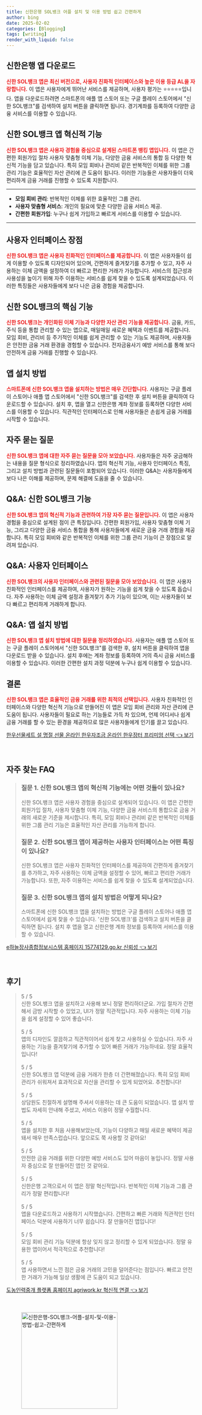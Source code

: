 ```yaml
---
title: 신한은행 SOL뱅크 어플 설치 및 이용 방법 쉽고 간편하게
author: bing
date: 2025-02-02
categories: [Blogging]
tags: [writing]
render_with_liquid: false
---
```



<h2 id='신한은행 앱 다운로드'>신한은행 앱 다운로드</h2>

<p><b><span style="color: #ee2323;">신한 SOL뱅크 앱은 최신 버전으로, 사용자 친화적 인터페이스와 높은 이용 등급 AL을 자랑합니다.</span></b> 이 앱은 사용자에게 뛰어난 서비스를 제공하며, 사용자 평가는 ⭐⭐⭐⭐⭐입니다. 앱을 다운로드하려면 스마트폰의 애플 앱 스토어 또는 구글 플레이 스토어에서 "신한 SOL뱅크"를 검색하여 설치 버튼을 클릭하면 됩니다. 경기계좌를 등록하여 다양한 금융 서비스를 이용할 수 있습니다.</p>

<h2 id='신한 SOL뱅크 앱 혁신적 기능'>신한 SOL뱅크 앱 혁신적 기능</h2>

<p><b><span style="color: #ee2323;">신한 SOL뱅크 앱은 사용자 경험을 중심으로 설계된 스마트폰 뱅킹 앱입니다.</span></b> 이 앱은 간편한 회원가입 절차 사용자 맞춤형 이체 기능, 다양한 금융 서비스의 통합 등 다양한 혁신적 기능을 담고 있습니다. 특히 모임 회비나 관리비 같은 반복적인 이체를 위한 그룹 관리 기능은 효율적인 자산 관리에 큰 도움이 됩니다. 이러한 기능들은 사용자들이 더욱 편리하게 금융 거래를 진행할 수 있도록 지원합니다.</p>

<hr />

<ul>
    <li><b>모임 회비 관리</b>: 반복적인 이체를 위한 효율적인 그룹 관리.</li>
    <li><b>사용자 맞춤형 서비스</b>: 개인의 필요에 맞춘 다양한 금융 서비스 제공.</li>
    <li><b>간편한 회원가입</b>: 누구나 쉽게 가입하고 빠르게 서비스를 이용할 수 있습니다.</li>
</ul>

<hr />

<h2 id='사용자 인터페이스 장점'>사용자 인터페이스 장점</h2>

<p><b><span style="color: #ee2323;">신한 SOL뱅크 앱은 사용자 친화적인 인터페이스를 제공합니다.</span></b> 이 앱은 사용자들이 쉽게 이용할 수 있도록 디자인되어 있으며, 간편하게 즐겨찾기를 추가할 수 있고, 자주 사용하는 이체 금액을 설정하여 더 빠르고 편리한 거래가 가능합니다. 서비스의 접근성과 사용성을 높이기 위해 자주 이용하는 서비스를 쉽게 찾을 수 있도록 설계되었습니다. 이러한 특징들은 사용자들에게 보다 나은 금융 경험을 제공합니다.</p>

<h2 id='신한 SOL뱅크의 핵심 기능'>신한 SOL뱅크의 핵심 기능</h2>

<p><b><span style="color: #ee2323;">신한 SOL뱅크는 개인화된 이체 기능과 다양한 자산 관리 기능을 제공합니다.</span></b> 금융, 카드, 주식 등을 통합 관리할 수 있는 앱으로, 매일매일 새로운 혜택과 이벤트를 제공합니다. 모임 회비, 관리비 등 주기적인 이체를 쉽게 관리할 수 있는 기능도 제공하며, 사용자들은 안전한 금융 거래 환경을 경험할 수 있습니다. 전자금융사기 예방 서비스를 통해 보다 안전하게 금융 거래를 진행할 수 있습니다.</p>

<h2 id='앱 설치 방법'>앱 설치 방법</h2>

<p><b><span style="color: #ee2323;">스마트폰에 신한 SOL뱅크 앱을 설치하는 방법은 매우 간단합니다.</span></b> 사용자는 구글 플레이 스토어나 애플 앱 스토어에서 "신한 SOL뱅크"를 검색한 후 설치 버튼을 클릭하여 다운로드할 수 있습니다. 설치 후, 앱을 열고 신한은행 계좌 정보를 등록하면 다양한 서비스를 이용할 수 있습니다. 직관적인 인터페이스로 인해 사용자들은 손쉽게 금융 거래를 시작할 수 있습니다.</p>

<h2 id='자주 묻는 질문'>자주 묻는 질문</h2>

<p><b><span style="color: #ee2323;">신한 SOL뱅크 앱에 대한 자주 묻는 질문을 모아 보았습니다.</span></b> 사용자들은 자주 궁금해하는 내용을 질문 형식으로 정리하였습니다. 앱의 혁신적 기능, 사용자 인터페이스 특징, 그리고 설치 방법과 관련된 질문들이 포함되어 있습니다. 이러한 Q&A는 사용자들에게 보다 나은 이해를 제공하며, 문제 해결에 도움을 줄 수 있습니다.</p>

<h2 id='Q&A: 신한 SOL뱅크 기능'>Q&A: 신한 SOL뱅크 기능</h2>

<p><b><span style="color: #ee2323;">신한 SOL뱅크 앱의 혁신적 기능과 관련하여 가장 자주 묻는 질문입니다.</span></b> 이 앱은 사용자 경험을 중심으로 설계된 점이 큰 특징입니다. 간편한 회원가입, 사용자 맞춤형 이체 기능, 그리고 다양한 금융 서비스 통합을 통해 사용자들에게 새로운 금융 거래 경험을 제공합니다. 특히 모임 회비와 같은 반복적인 이체를 위한 그룹 관리 기능이 큰 장점으로 알려져 있습니다.</p>

<h2 id='Q&A: 사용자 인터페이스'>Q&A: 사용자 인터페이스</h2>

<p><b><span style="color: #ee2323;">신한 SOL뱅크의 사용자 인터페이스와 관련된 질문을 모아 보았습니다.</span></b> 이 앱은 사용자 친화적인 인터페이스를 제공하여, 사용자가 원하는 기능을 쉽게 찾을 수 있도록 돕습니다. 자주 사용하는 이체 금액 설정과 즐겨찾기 추가 기능이 있으며, 이는 사용자들이 보다 빠르고 편리하게 거래하게 합니다.</p>

<h2 id='Q&A: 앱 설치 방법'>Q&A: 앱 설치 방법</h2>

<p><b><span style="color: #ee2323;">신한 SOL뱅크 앱 설치 방법에 대한 질문을 정리하였습니다.</span></b> 사용자는 애플 앱 스토어 또는 구글 플레이 스토어에서 "신한 SOL뱅크"를 검색한 후, 설치 버튼을 클릭하여 앱을 다운로드 받을 수 있습니다. 설치 후에는 계좌 정보를 등록하여 거의 즉시 금융 서비스를 이용할 수 있습니다. 이러한 간편한 설치 과정 덕분에 누구나 쉽게 이용할 수 있습니다.</p>

<h2 id='결론'>결론</h2>

<p><b><span style="color: #ee2323;">신한 SOL뱅크 앱은 효율적인 금융 거래를 위한 최적의 선택입니다.</span></b> 사용자 친화적인 인터페이스와 다양한 혁신적 기능으로 만들어진 이 앱은 모임 회비 관리와 자산 관리에 큰 도움이 됩니다. 사용자들이 필요로 하는 기능들로 가득 차 있으며, 언제 어디서나 쉽게 금융 거래를 할 수 있는 환경을 제공하므로 많은 사용자들에게 인기를 끌고 있습니다.</p>


<p><a class="click-button" title="한우선물세트 설 명절 선물 온라인 한우자조금 온라인 한우장터 프리미엄 선택" href="https://somered.github.io/posts/%ED%95%9C%EC%9A%B0%EC%84%A0%EB%AC%BC%EC%84%B8%ED%8A%B8-%EC%84%A4-%EB%AA%85%EC%A0%88-%EC%84%A0%EB%AC%BC-%EC%98%A8%EB%9D%BC%EC%9D%B8-%ED%95%9C%EC%9A%B0%EC%9E%90%EC%A1%B0%EA%B8%88-%EC%98%A8%EB%9D%BC%EC%9D%B8-%ED%95%9C%EC%9A%B0%EC%9E%A5%ED%84%B0-%ED%94%84%EB%A6%AC%EB%AF%B8%EC%97%84-%EC%84%A0%ED%83%9D/" rel="dofollow">한우선물세트 설 명절 선물 온라인 한우자조금 온라인 한우장터 프리미엄 선택 👈 보기</a></p><br>
<h2 id='자주_찾는_FAQ'>자주 찾는 FAQ</h2>
<div itemscope="" itemtype="https://schema.org/FAQPage"> 
<blockquote> 
<div itemscope="" itemprop="mainEntity" itemtype="https://schema.org/Question"> 
<h3 itemprop="name">질문 1. 신한 SOL뱅크 앱의 혁신적 기능에는 어떤 것들이 있나요?</h3> 
<div itemscope="" itemprop="acceptedAnswer" itemtype="https://schema.org/Answer"> 
<span itemprop="text"> 
<p>신한 SOL뱅크 앱은 사용자 경험을 중심으로 설계되어 있습니다. 이 앱은 간편한 회원가입 절차, 사용자 맞춤형 이체 기능, 다양한 금융 서비스의 통합으로 금융 거래의 새로운 기준을 제시합니다. 특히, 모임 회비나 관리비 같은 반복적인 이체를 위한 그룹 관리 기능은 효율적인 자산 관리를 가능하게 합니다.</p> 
</span> 
</div> 
</div> 

<div itemscope="" itemprop="mainEntity" itemtype="https://schema.org/Question"> 
<h3 itemprop="name">질문 2. 신한 SOL뱅크 앱이 제공하는 사용자 인터페이스는 어떤 특징이 있나요?</h3> 
<div itemscope="" itemprop="acceptedAnswer" itemtype="https://schema.org/Answer"> 
<span itemprop="text"> 
<p>신한 SOL뱅크 앱은 사용자 친화적인 인터페이스를 제공하여 간편하게 즐겨찾기를 추가하고, 자주 사용하는 이체 금액을 설정할 수 있어, 빠르고 편리한 거래가 가능합니다. 또한, 자주 이용하는 서비스를 쉽게 찾을 수 있도록 설계되었습니다.</p> 
</span> 
</div> 
</div> 

<div itemscope="" itemprop="mainEntity" itemtype="https://schema.org/Question"> 
<h3 itemprop="name">질문 3. 신한 SOL뱅크 앱의 설치 방법은 어떻게 되나요?</h3> 
<div itemscope="" itemprop="acceptedAnswer" itemtype="https://schema.org/Answer"> 
<span itemprop="text"> 
<p>스마트폰에 신한 SOL뱅크 앱을 설치하는 방법은 구글 플레이 스토어나 애플 앱 스토어에서 쉽게 찾을 수 있습니다. '신한 SOL뱅크'를 검색하고 설치 버튼을 클릭하면 됩니다. 설치 후 앱을 열고 신한은행 계좌 정보를 등록하여 서비스를 이용할 수 있습니다.</p> 
</span> 
</div> 
</div> 

</blockquote> 
</div>
<p><a class="click-button" title="e하늘장사종합정보시스템 홈페이지 15774129.go.kr 신뢰성" href="https://somered.github.io/posts/e%ED%95%98%EB%8A%98%EC%9E%A5%EC%82%AC%EC%A2%85%ED%95%A9%EC%A0%95%EB%B3%B4%EC%8B%9C%EC%8A%A4%ED%85%9C-%ED%99%88%ED%8E%98%EC%9D%B4%EC%A7%80-15774129.go.kr-%EC%8B%A0%EB%A2%B0%EC%84%B1/" rel="dofollow">e하늘장사종합정보시스템 홈페이지 15774129.go.kr 신뢰성 👈 보기</a></p><br>
<h2 id='후기'>후기</h2>
<div itemscope itemtype="https://schema.org/Product">
  <blockquote>
  <div itemprop="review" itemscope itemtype="https://schema.org/Review">
      <div itemprop="reviewRating" itemscope itemtype="https://schema.org/Rating"> <span itemprop="ratingValue">5</span> / <span itemprop="bestRating">5</span> </div>
      <span itemprop="reviewBody">신한 SOL뱅크 앱을 설치하고 사용해 보니 정말 편리하더군요. 가입 절차가 간편해서 금방 시작할 수 있었고, UI가 정말 직관적입니다. 자주 사용하는 이체 기능을 쉽게 설정할 수 있어 좋습니다.</span>
  </div>
  <br>
  <div itemprop="review" itemscope itemtype="https://schema.org/Review">
      <div itemprop="reviewRating" itemscope itemtype="https://schema.org/Rating"> <span itemprop="ratingValue">5</span> / <span itemprop="bestRating">5</span> </div>
      <span itemprop="reviewBody">앱의 디자인도 깔끔하고 직관적이어서 쉽게 찾고 사용하실 수 있습니다. 자주 사용하는 기능을 즐겨찾기에 추가할 수 있어 빠른 거래가 가능하네요. 정말 효율적입니다!</span>
  </div>
  <br>
  <div itemprop="review" itemscope itemtype="https://schema.org/Review">
      <div itemprop="reviewRating" itemscope itemtype="https://schema.org/Rating"> <span itemprop="ratingValue">5</span> / <span itemprop="bestRating">5</span> </div>
      <span itemprop="reviewBody">신한 SOL뱅크 앱 덕분에 금융 거래가 한층 더 간편해졌습니다. 특히 모임 회비 관리가 쉬워져서 효과적으로 자산을 관리할 수 있게 되었어요. 추천합니다!</span>
  </div>
  <br>
  <div itemprop="review" itemscope itemtype="https://schema.org/Review">
      <div itemprop="reviewRating" itemscope itemtype="https://schema.org/Rating"> <span itemprop="ratingValue">5</span> / <span itemprop="bestRating">5</span> </div>
      <span itemprop="reviewBody">상담원도 친절하게 설명해 주셔서 이용하는 데 큰 도움이 되었습니다. 앱 설치 방법도 자세히 안내해 주셨고, 서비스 이용이 정말 수월합니다.</span>
  </div>
  <br>
  <div itemprop="review" itemscope itemtype="https://schema.org/Review">
      <div itemprop="reviewRating" itemscope itemtype="https://schema.org/Rating"> <span itemprop="ratingValue">5</span> / <span itemprop="bestRating">5</span> </div>
      <span itemprop="reviewBody">앱을 설치한 후 처음 사용해보았는데, 기능이 다양하고 매일 새로운 혜택이 제공돼서 매우 만족스럽습니다. 앞으로도 쭉 사용할 것 같아요!</span>
  </div>
  <br>
  <div itemprop="review" itemscope itemtype="https://schema.org/Review">
      <div itemprop="reviewRating" itemscope itemtype="https://schema.org/Rating"> <span itemprop="ratingValue">5</span> / <span itemprop="bestRating">5</span> </div>
      <span itemprop="reviewBody">안전한 금융 거래를 위한 다양한 예방 서비스도 있어 마음이 놓입니다. 정말 사용자 중심으로 잘 만들어진 앱인 것 같아요.</span>
  </div>
  <br>
  <div itemprop="review" itemscope itemtype="https://schema.org/Review">
      <div itemprop="reviewRating" itemscope itemtype="https://schema.org/Rating"> <span itemprop="ratingValue">5</span> / <span itemprop="bestRating">5</span> </div>
      <span itemprop="reviewBody">신한은행 고객으로서 이 앱은 정말 혁신적입니다. 반복적인 이체 기능과 그룹 관리가 정말 편리합니다!</span>
  </div>
  <br>
  <div itemprop="review" itemscope itemtype="https://schema.org/Review">
      <div itemprop="reviewRating" itemscope itemtype="https://schema.org/Rating"> <span itemprop="ratingValue">5</span> / <span itemprop="bestRating">5</span> </div>
      <span itemprop="reviewBody">앱을 다운로드하고 사용하기 시작했습니다. 간편하고 빠른 거래와 직관적인 인터페이스 덕분에 사용하기 너무 쉽습니다. 잘 만들어진 앱입니다!</span>
  </div>
  <br>
  <div itemprop="review" itemscope itemtype="https://schema.org/Review">
      <div itemprop="reviewRating" itemscope itemtype="https://schema.org/Rating"> <span itemprop="ratingValue">5</span> / <span itemprop="bestRating">5</span> </div>
      <span itemprop="reviewBody">모임 회비 관리 기능 덕분에 항상 잊지 않고 정리할 수 있게 되었습니다. 정말 유용한 앱이어서 적극적으로 추천합니다!</span>
  </div>
  <br>
  <div itemprop="review" itemscope itemtype="https://schema.org/Review">
      <div itemprop="reviewRating" itemscope itemtype="https://schema.org/Rating"> <span itemprop="ratingValue">5</span> / <span itemprop="bestRating">5</span> </div>
      <span itemprop="reviewBody">앱 사용하면서 느낀 점은 금융 거래의 고민을 덜어준다는 점입니다. 빠르고 안전한 거래가 가능해 일상 생활에 큰 도움이 되고 있습니다.</span>
  </div>
  </blockquote>
</div>
<p><a class="click-button" title="도농인력중개 플랫폼 홈페이지 agriwork.kr 혁신적 연결" href="https://somered.github.io/posts/%EB%8F%84%EB%86%8D%EC%9D%B8%EB%A0%A5%EC%A4%91%EA%B0%9C-%ED%94%8C%EB%9E%AB%ED%8F%BC-%ED%99%88%ED%8E%98%EC%9D%B4%EC%A7%80-agriwork.kr-%ED%98%81%EC%8B%A0%EC%A0%81-%EC%97%B0%EA%B2%B0/" rel="dofollow">도농인력중개 플랫폼 홈페이지 agriwork.kr 혁신적 연결 👈 보기</a></p><br>
<figure class="image"><img src="https://somered.github.io/assets/img/thumbnail/신한은행-SOL뱅크-어플-설치-및-이용-방법-쉽고-간편하게.webp" alt="신한은행-SOL뱅크-어플-설치-및-이용-방법-쉽고-간편하게" width="256" height="256"></figure>